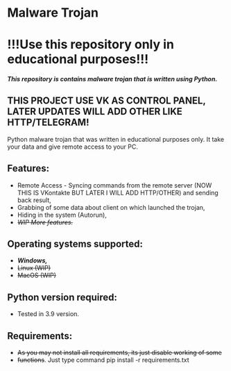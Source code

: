 # **Malware Trojan**
# **!!!Use this repository only in educational purposes!!!**

#### _This repository is contains malware trojan that is written using Python._
## THIS PROJECT USE VK AS CONTROL PANEL, LATER UPDATES WILL ADD OTHER LIKE HTTP/TELEGRAM!
Python malware trojan that was written in educational purposes only. It take your data and give remote access to your PC.
## Features:
- Remote Access - Syncing commands from the remote server (NOW THIS IS VKontakte BUT LATER I WILL ADD HTTP/OTHER) and sending back result,
- Grabbing of some data about client on which launched the trojan,
- Hiding in the system (Autorun),
- ~~_WIP More features._~~

## Operating systems supported:
- **_Windows,_**
- ~~Linux (WIP)~~
- ~~MacOS (WIP)~~

## Python version required:
- Tested in 3.9 version.

## Requirements:
- ~~As you may not install all requirements, its just disable working of some~~
- ~~functions~~. Just type command pip install -r requirements.txt
